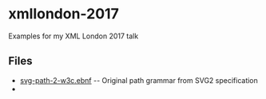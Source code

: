 # xmllondon-2017
Examples for my XML London 2017 talk

## Files

* [svg-path-2-w3c.ebnf]() -- Original path grammar from SVG2 specification
* 
